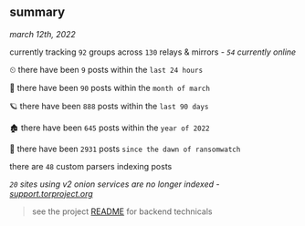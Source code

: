 
## summary
_march 12th, 2022_

currently tracking `92` groups across `130` relays & mirrors - _`54` currently online_

⏲ there have been `9` posts within the `last 24 hours`

🦈 there have been `90` posts within the `month of march`

🪐 there have been `888` posts within the `last 90 days`

🏚 there have been `645` posts within the `year of 2022`

🦕 there have been `2931` posts `since the dawn of ransomwatch`

there are `48` custom parsers indexing posts

_`20` sites using v2 onion services are no longer indexed - [support.torproject.org](https://support.torproject.org/onionservices/v2-deprecation/)_

> see the project [README](https://github.com/thetanz/ransomwatch#ransomwatch--) for backend technicals
